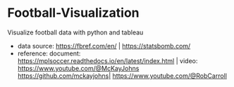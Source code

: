 # Football-Visualization
Visualize football data with python and tableau
+ data source: https://fbref.com/en/ | https://statsbomb.com/ 
+ reference: document: https://mplsoccer.readthedocs.io/en/latest/index.html | video: https://www.youtube.com/@McKayJohns  https://github.com/mckayjohns| https://www.youtube.com/@RobCarroll
